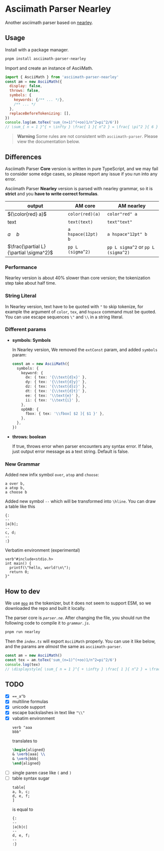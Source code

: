 # Asciimath Parser Nearley

Another asciimath parser based on [nearley](https://nearley.js.org).

## Usage

Install with a package manager.

```sh
pnpm install asciimath-parser-nearley
```

Import and create an instance of AsciiMath.

```js
import { AsciiMath } from 'asciimath-parser-nearley'
const am = new AsciiMath({
  display: false,
  throws: false,
  symbols: {
    keywords: {/** ... */},
    /** ... */
  },
  replaceBeforeTokenizing: [],
})
console.log(am.toTex('sum_(n=1)^(+oo)1/n^2=pi^2/6'))
// \sum_{ n = 1 }^{ + \infty } \frac{ 1 }{ n^2 } = \frac{ \pi^2 }{ 6 }
```

> **Warning**
> Some rules are not consistent with `asciimath-parser`. Please view the documentation below.

## Differences

Asciimath Parser **Core** version is written in pure TypeScript, and we may
fail to consider some edge cases, so please report any issue if you run into
any error.

Asciimath Parser **Nearley** version is parsed with nearley grammar, so it is
**strict** and you **have to write correct formulas**.

| output | AM core | AM nearley |
| ------ | ---------------- | ------------------ |
| ${\color{red} a}$ | `color(red)(a)` | `color"red" a` |
| $\text{text}$ | `text(text)` | `text"text"` |
| $a\hspace{12pt}b$ | `a hspace(12pt) b` | `a hspace"12pt" b` |
| $\frac{\partial L}{\partial \sigma^2}$ | `pp L (sigma^2)` | `pp L sigma^2` or `pp L (sigma^2)` |

### Performance

Nearley version is about 40% slower than core version; the tokenization step take about half time.

### String Literal

In Nearley version, text have to be quoted with `"` to skip tokenize, for example the argument of `color`, `tex`, and `hspace` command must be quoted. You can use escape sequences `\"` and `\\` in a string literal.

### Different params

- **symbols: Symbols**

  In Nearley version, We removed the `extConst` param, and added `symbols` param:
  ```ts
  const am = new AsciiMath({
    symbols: {
      keyword: {
        dx: { tex: '{\\text{d}x}' },
        dy: { tex: '{\\text{d}y}' },
        dz: { tex: '{\\text{d}z}' },
        dt: { tex: '{\\text{d}t}' },
        ee: { tex: '\\text{e}' },
        ii: { tex: '\\text{i}' },
      },
      opOAB: {
        fbox: { tex: '\\fbox[ $2 ]{ $1 }' },
      },
    },
  })
  ```
- **throws: boolean**

  If true, throws error when parser encounters any syntax error.
  If false, just output error message as a text string.
  Default is false.

### New Grammar

Added new infix symbol `over`, `atop` and `choose`:

```text
a over b,
a atop b,
a choose b
```

Added new symbol `--` which will be transformed into `\hline`. You can draw a table like this

```text
{:
--
|a|b|;
--
c, d;
--
:}
```

Verbatim environment (experimental)

```text
verb"#include<stdio.h>
int main() {
  printf(\"hello, world!\n\");
  return 0;
}"
```

## How to dev

We use [`moo`](https://www.npmjs.com/package/moo) as the tokenizer, but it does not seem to support ESM, so we downloaded the repo and built it locally.

The parser core is _`parser.ne`_. After changing the file, you should run the following code to compile it to _`grammar.js`_.

```sh
pnpm run nearley
```

Then the _`index.ts`_ will export `AsciiMath` properly. You can use it like below, and the params are  *almost* the same as `asciimath-parser`.

```ts
const am = new AsciiMath()
const tex = am.toTex('sum_(n=1)^(+oo)1/n^2=pi^2/6')
console.log(tex)
// \displaystyle{ \sum_{ n = 1 }^{ + \infty } \frac{ 1 }{ n^2 } = \frac{ \pi^2 }{ 6 } }
```

## TODO

- [x] `==_a^b`
- [x] multiline formulas
- [x] unicode support
- [x] escape backslashes in text like `"\\"`
- [x] vabatim environment
  ```text
  verb "aaa
  bbb"
  ```
  translates to
  ```tex
  \begin{aligned}
  & \verb|aaa| \\
  & \verb|bbb|
  \end{aligned}
  ```
- [ ] single paren case like `(` and `)`
- [ ] table syntax sugar
  ```text
  table[
  a, b, c;
  d, e, f;
  ]
  ```
  is equal to
  ```text
  {:
  --
  |a|b|c|
  --
  d, e, f;
  --
  :}
  ```
